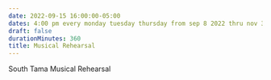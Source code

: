 ```yaml
---
date: 2022-09-15 16:00:00-05:00
dates: 4:00 pm every monday tuesday thursday from sep 8 2022 thru nov 3 2022
draft: false
durationMinutes: 360
title: Musical Rehearsal
---
```


South Tama Musical Rehearsal